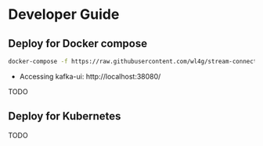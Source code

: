 # Developer Guide

## Deploy for Docker compose

```bash
docker-compose -f https://raw.githubusercontent.com/wl4g/stream-connect/master/tools/deploy/compose/docker-compose.yml up -d
```

- Accessing kafka-ui: http://localhost:38080/

TODO

## Deploy for Kubernetes

TODO